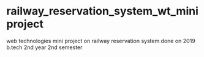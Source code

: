 # railway_reservation_system_wt_miniproject
web technologies mini project on railway reservation system done on 2019 b.tech 2nd year 2nd semester 
